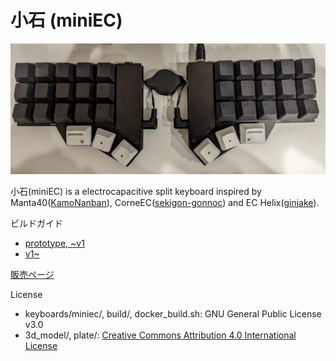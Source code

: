 # 小石 (miniEC)

![miniec](docs/img/miniec.png)

小石(miniEC) is a electrocapacitive split keyboard inspired by Manta40([KamoNanban](https://github.com/KamoNanban)), CorneEC([sekigon-gonnoc](https://github.com/sekigon-gonnoc)) and EC Helix([ginjake](https://github.com/ginjake)).

ビルドガイド
- [prototype, ~v1](https://github.com/goropikari/miniEC/blob/prototype/README.md)
- [v1~](https://github.com/goropikari/miniEC/blob/v1/docs/build_guide.md)

[販売ページ](https://pikarikbd.booth.pm/items/4799710)

License
- keyboards/miniec/, build/, docker_build.sh: GNU General Public License v3.0
- 3d_model/, plate/: [Creative Commons Attribution 4.0 International License](https://creativecommons.org/licenses/by/4.0/)
